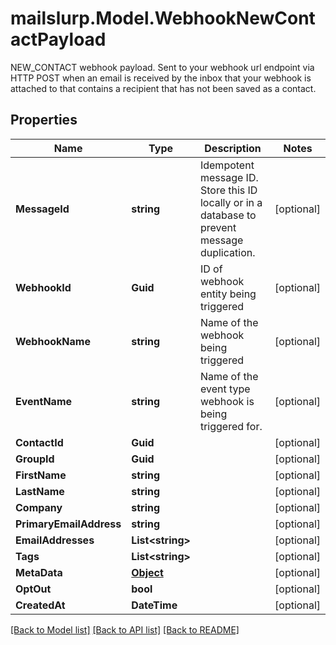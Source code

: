 # mailslurp.Model.WebhookNewContactPayload
NEW_CONTACT webhook payload. Sent to your webhook url endpoint via HTTP POST when an email is received by the inbox that your webhook is attached to that contains a recipient that has not been saved as a contact.
## Properties

Name | Type | Description | Notes
------------ | ------------- | ------------- | -------------
**MessageId** | **string** | Idempotent message ID. Store this ID locally or in a database to prevent message duplication. | [optional] 
**WebhookId** | **Guid** | ID of webhook entity being triggered | [optional] 
**WebhookName** | **string** | Name of the webhook being triggered | [optional] 
**EventName** | **string** | Name of the event type webhook is being triggered for. | [optional] 
**ContactId** | **Guid** |  | [optional] 
**GroupId** | **Guid** |  | [optional] 
**FirstName** | **string** |  | [optional] 
**LastName** | **string** |  | [optional] 
**Company** | **string** |  | [optional] 
**PrimaryEmailAddress** | **string** |  | [optional] 
**EmailAddresses** | **List&lt;string&gt;** |  | [optional] 
**Tags** | **List&lt;string&gt;** |  | [optional] 
**MetaData** | [**Object**]() |  | [optional] 
**OptOut** | **bool** |  | [optional] 
**CreatedAt** | **DateTime** |  | [optional] 

[[Back to Model list]](../README#documentation-for-models) [[Back to API list]](../README#documentation-for-api-endpoints) [[Back to README]](../README)

